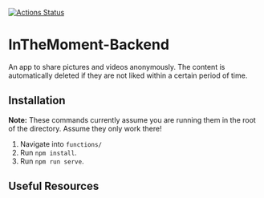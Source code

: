 [![Actions Status](https://github.com/InTheMoment-App/InTheMoment/workflows/Lint/badge.svg)](https://github.com/InTheMoment-App/InTheMoment/actions)

# InTheMoment-Backend
An app to share pictures and videos anonymously. The content is automatically deleted if they are not liked within a certain period of time.
## Installation
**Note:** These commands currently assume you are running them in the root of the directory. Assume they only work there!
1. Navigate into `functions/`
2. Run `npm install`.
3. Run `npm run serve`.

## Useful Resources

